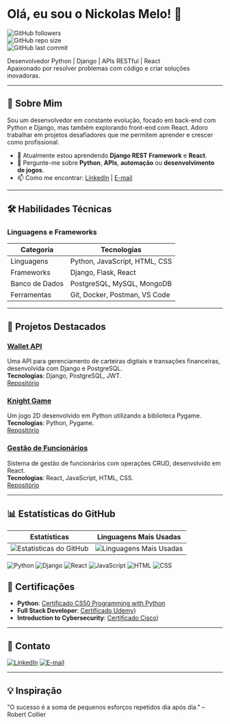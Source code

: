 # Olá, eu sou o Nickolas Melo! 👋

![GitHub followers](https://img.shields.io/github/followers/Nick-melo?style=social)  
![GitHub repo size](https://img.shields.io/github/repo-size/Nick-melo/Nick-melo?style=flat-square)  
![GitHub last commit](https://img.shields.io/github/last-commit/Nick-melo/Nick-melo?style=flat-square)  

Desenvolvedor Python | Django | APIs RESTful | React  
Apaixonado por resolver problemas com código e criar soluções inovadoras.  

---

## 🚀 Sobre Mim

Sou um desenvolvedor em constante evolução, focado em back-end com Python e Django, mas também explorando front-end com React. Adoro trabalhar em projetos desafiadores que me permitem aprender e crescer como profissional.  

- 🌱 Atualmente estou aprendendo **Django REST Framework** e **React**.  
- 💬 Pergunte-me sobre **Python**, **APIs**, **automação** ou **desenvolvimento de jogos**.  
- 📫 Como me encontrar: [LinkedIn](https://www.linkedin.com/in/nickolas-melo-b22317182/) | [E-mail](mailto:nickolasmelo71@gmail.com)  

---

## 🛠️ Habilidades Técnicas

### Linguagens e Frameworks
| **Categoria**       | **Tecnologias**                                                                 |
|----------------------|---------------------------------------------------------------------------------|
| Linguagens          | Python, JavaScript, HTML, CSS                                                  |
| Frameworks          | Django, Flask, React                                                           |
| Banco de Dados      | PostgreSQL, MySQL, MongoDB                                                     |
| Ferramentas         | Git, Docker, Postman, VS Code                                                  |


---

## 🎯 Projetos Destacados

### [Wallet API](https://github.com/Nick-melo/wallet-api)  
Uma API para gerenciamento de carteiras digitais e transações financeiras, desenvolvida com Django e PostgreSQL.  
**Tecnologias**: Django, PostgreSQL, JWT.  
[Repositório](https://github.com/Nick-melo/wallet-api) 

### [Knight Game](https://github.com/Nick-melo/knight-game)  
Um jogo 2D desenvolvido em Python utilizando a biblioteca Pygame.  
**Tecnologias**: Python, Pygame.  
[Repositório](https://github.com/Nick-melo/knight-game)  

### [Gestão de Funcionários](https://github.com/Nick-melo/gestao-funcionarios)  
Sistema de gestão de funcionários com operações CRUD, desenvolvido em React.  
**Tecnologias**: React, JavaScript, HTML, CSS.  
[Repositório](https://github.com/Nick-melo/gestao-funcionarios)  

---

## 📊 Estatísticas do GitHub

| **Estatísticas** | **Linguagens Mais Usadas** |
|------------------|---------------------------|
| ![Estatísticas do GitHub](https://github-readme-stats.vercel.app/api?username=Nick-melo&show_icons=true&theme=radical) | ![Linguagens Mais Usadas](https://github-readme-stats.vercel.app/api/top-langs/?username=Nick-melo&layout=compact&theme=radical) |

![Python](https://img.shields.io/badge/Python-3776AB?style=for-the-badge&logo=python&logoColor=white) ![Django](https://img.shields.io/badge/Django-092E20?style=for-the-badge&logo=django&logoColor=white) ![React](https://img.shields.io/badge/React-20232A?style=for-the-badge&logo=react&logoColor=61DAFB) ![JavaScript](https://img.shields.io/badge/JavaScript-F7DF1E?style=for-the-badge&logo=javascript&logoColor=black) ![HTML](https://img.shields.io/badge/HTML-E34F26?style=for-the-badge&logo=html5&logoColor=white) ![CSS](https://img.shields.io/badge/CSS-1572B6?style=for-the-badge&logo=css3&logoColor=white)

## 📜 Certificações

- **Python**: [Certificado CS50 Programming with Python](https://certificates.cs50.io/43a458c0-d6fd-4a9a-89af-f7ec4e4b826c.pdf?size=letter)  
- **Full Stack Developer**: [Certificado Udemy](https://www.udemy.com/certificate/UC-3553790e-722f-4b96-b234-027073596818/))  
- **Introduction to Cybersecurity**: [Certificado Cisco](https://www.credly.com/badges/3c2b4939-dcd3-422b-a7c0-684593aa1441/linked_in_profile))  
---

## 📌 Contato

[![LinkedIn](https://img.shields.io/badge/LinkedIn-0077B5?style=for-the-badge&logo=linkedin&logoColor=white)]([https://www.linkedin.com/in/seu-linkedin](https://www.linkedin.com/in/nickolas-melo-b22317182/))
[![E-mail](https://img.shields.io/badge/Gmail-D14836?style=for-the-badge&logo=gmail&logoColor=white)](mailto:nickolasmelo71@gmail.com)   

---

## 💡 Inspiração

"O sucesso é a soma de pequenos esforços repetidos dia após dia." – Robert Collier  

